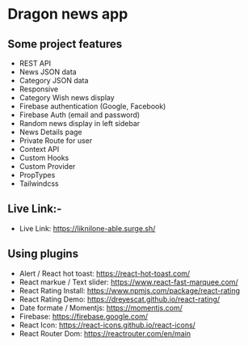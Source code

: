 # Dragon news app

## Some project features
- REST API
- News JSON data
- Category JSON data 
- Responsive
- Category Wish news display
- Firebase authentication (Google, Facebook)
- Firebase Auth (email and password)
- Random news display in left sidebar
- News Details page
- Private Route for user
- Context API
- Custom Hooks
- Custom Provider
- PropTypes
- Tailwindcss

 
## Live Link:-
- Live Link: https://liknilone-able.surge.sh/

## Using plugins
- Alert / React hot toast: https://react-hot-toast.com/ 
- React markue / Text slider: https://www.react-fast-marquee.com/
- React Rating Install: https://www.npmjs.com/package/react-rating 
- React Rating Demo: https://dreyescat.github.io/react-rating/
- Date formate / Momentjs: https://momentjs.com/
- Firebase: https://firebase.google.com/
- React Icon: https://react-icons.github.io/react-icons/
- React Router Dom: https://reactrouter.com/en/main